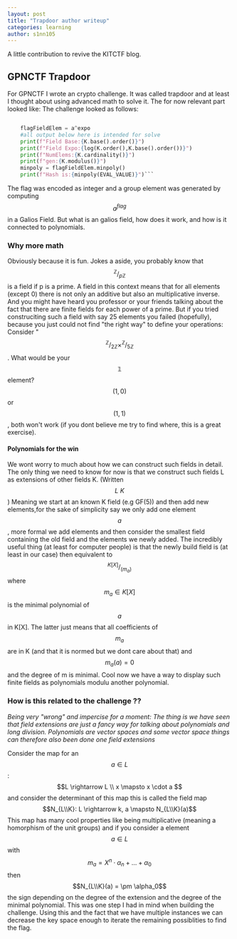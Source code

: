 ```yaml
---
layout: post
title: "Trapdoor author writeup"
categories: learning
author: s1nn105 
---
```

A little contribution to revive the KITCTF blog.
## GPNCTF Trapdoor
For GPNCTF I wrote an crypto challenge. It was called trapdoor and at least I thought about using advanced math to solve it. 
The for now relevant part looked like:
The challenge looked as follows:
```py

    flagFieldElem = a^expo
    #all output below here is intended for solve
    print(f"Field Base:{K.base().order()}")
    print(f"Field Expo:{log(K.order(),K.base().order())}")
    print(f"NumElems:{K.cardinality()}")
    print(f"gen:{K.modulus()}")
    minpoly = flagFieldElem.minpoly()
    print(f"Hash is:{minpoly(EVAL_VALUE)}")```
```
The flag was encoded as integer and a group element was generated by computing $$a^{flag}$$ in a Galios Field. 
But what is an galios field, how does it work, and how is it connected to polynomials. 

### Why more math 
Obviously because it is fun. Jokes a aside, you probably know that $$^{\mathbb{Z}}/_{p\mathbb{Z}}$$ is a field if p is a prime. A field in this context means that for all elements (except 0) there is not only an additive but also an multiplicative inverse. And you might have heard you professor or your friends talking about the fact that there are finite fields for each power of a prime. But if you tried construciting such a field with say 25 elements you failed (hopefully), because you just could not find "the right way" to  define your operations: 
Consider "$$^{\mathbb{Z}}/_{2\mathbb{Z}} \times ^{\mathbb{Z}}/_{5\mathbb{Z}}$$. What would be your $$\mathbb{1}$$ element? $$(1,0)$$ or $$(1,1)$$, both won't work (if you dont believe me try to find where, this is a great exercise).

#### Polynomials for the win 
We wont worry  to much about how we can construct such fields in detail. The only thing we need to know for now is that we construct such fields L as  extensions of other fields K. (Written $$L \ K $$)
Meaning we start at an known K  field (e.g GF(5)) and then add new elements,for the sake of simplicity say we only add one element $$a$$, more formal we add elements and then consider the smallest field containing the old field and the elements we newly added.
The incredibly useful thing (at least for computer people) is that 
the newly build field is (at least in our case) then equivalent to $$^{K[X]}/_{(m_a)}$$ where $$m_a \in K[X]$$ is the minimal polynomial of $$a$$ in K[X]. The latter just means that all coefficients of $$m_a$$ are in K (and that it is normed but we dont care about that) and $$m_a(a)=0$$  and the degree of m is minimal.
Cool now we have a way to display such finite fields as polynomials modulu another polynomial.

### How is this related to the challenge ?? 
_Being very "wrong" and impercise for a moment: The thing is we have seen that field extensions are just a fancy way for talking about polynomials and long division. Polynomials are vector spaces and some vector space things can therefore also been done one field extensions_

Consider the map for an $$a \in L$$:
$$L \rightarrow L \\ 
x \mapsto  x \cdot a $$
and consider the determinant of this map this is called the field map $$N_{L\\K}: L \rightarrow k, a \mapsto N_{L\\K}(a)$$
This map has many cool properties like being multiplicative (meaning a homorphism of the unit groups) and if you consider a element $$a \in L$$ with $$m_a = X^n \cdot \alpha_n + ... + \alpha_0$$ then
$$N_{L\\K}(a) = \pm \alpha_0$$ the sign depending on the degree of the extension and the degree of the minimal polynomial. This was one step I had in mind when building the challenge.
Using this and the fact that we have multiple instances we can  decrease the key space enough to iterate the remaining possiblities to find the flag.
